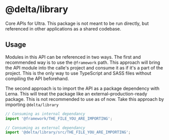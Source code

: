 # @delta/library

Core APIs for Ultra. This package is not meant to be run directly, but referenced in other applications as a shared codebase.

## Usage
Modules in this API can be referenced in two ways. The first and recommended way is to use the `@framework` path. This approach will bring the API module into the calle's project and consume it as if it's a part of the project. This is the only way to use TypeScript and SASS files without compiling the API beforehand.

The second approach is to import the API as a package dependency with Lerna. This will treat the package like an external–production-ready package. This is not recommended to use as of now. Take this approach by importing `@delta/library`

```js
// Consuming as internal dependancy
import '@framework/THE_FILE_YOU_ARE_IMPORTING';

// Consuming as external dependancy
import '@delta/library/src/THE_FILE_YOU_ARE_IMPORTING';
```
